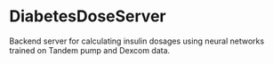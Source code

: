 # DiabetesDoseServer

Backend server for calculating insulin dosages using neural networks trained on Tandem pump and Dexcom data.
